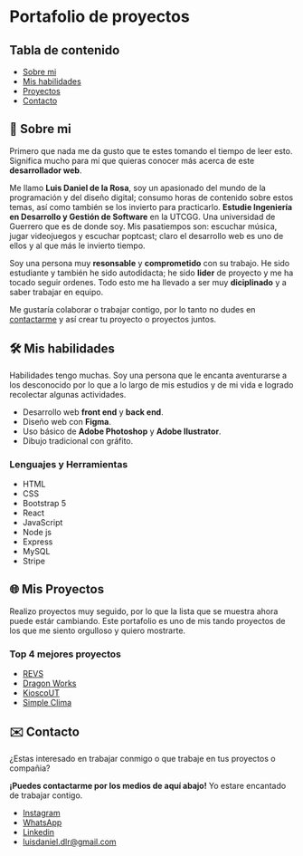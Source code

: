 # Portafolio de proyectos

## Tabla de contenido

- [Sobre mi](#sobremi)
- [Mis habilidades](#habilidades)
- [Proyectos](#proyectos)
- [Contacto](#contacto)

## 🙋 **Sobre mi <a name = "sobremi"></a>**

Primero que nada me da gusto que te estes tomando el tiempo de leer esto. Significa mucho para mí que quieras conocer más acerca de este **desarrollador web**. 

Me llamo **Luis Daniel de la Rosa**, soy un apasionado del mundo de la programación y del diseño digital; consumo horas de contenido sobre estos temas, así como también se los invierto para practicarlo. **Estudie Ingeniería en Desarrollo y Gestión de Software** en la UTCGG. Una universidad de Guerrero que es de donde soy. Mis pasatiempos son: escuchar música, jugar videojuegos y escuchar poptcast; claro el desarrollo web es uno de ellos y al que más le invierto tiempo.

Soy una persona muy **resonsable** y **comprometido** con su trabajo. He sido estudiante y también he sido autodidacta; he sido **lider** de proyecto y me ha tocado seguir ordenes. Todo esto me ha llevado a ser muy **diciplinado** y a saber trabajar en equipo.

Me gustaría colaborar o trabajar contigo, por lo tanto no dudes en [contactarme](#contacto) y así crear tu proyecto o proyectos juntos.

## 🛠️ **Mis habilidades <a name = "habilidades"></a>**

Habilidades tengo muchas. Soy una persona que le encanta aventurarse a los desconocido por lo que a lo largo de mis estudios y de mi vida e logrado recolectar algunas actividades.

- Desarrollo web **front end** y **back end**.
- Diseño web con **Figma**.
- Uso básico de **Adobe Photoshop** y **Adobe Ilustrator**.
- Dibujo tradicional con gráfito.

### **Lenguajes y Herramientas**
- HTML
- CSS
- Bootstrap 5
- React
- JavaScript
- Node js
- Express
- MySQL
- Stripe

## 🌐 **Mis Proyectos <a name = "proyectos"></a>**

Realizo proyectos muy seguido, por lo que la lista que se muestra ahora puede estár cambiando. Este portafolio es uno de mis tando proyectos de los que me siento orgulloso y quiero mostrarte.

### Top 4 **mejores** proyectos

- [REVS]()
- [Dragon Works]()
- [KioscoUT]()
- [Simple Clima]()

## ✉️ Contacto <a name = "contacto"></a>

¿Estas interesado en trabajar conmigo o que trabaje en tus proyectos o compañia?

**¡Puedes contactarme por los medios de aquí abajo!** Yo estare encantado de trabajar contigo.

- [Instagram]('https://www.instagram.com')
- [WhatsApp]('https://www.instagram.com')
- [Linkedin]('https://www.linkedin.com')
- luisdaniel.dlr@gmail.com